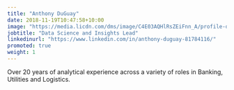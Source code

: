 ```yaml
---
title: "Anthony DuGuay"
date: 2018-11-19T10:47:58+10:00
image: "https://media.licdn.com/dms/image/C4E03AQHlRsZEiFnn_A/profile-displayphoto-shrink_200_200/0/1653165159084?e=2147483647&v=beta&t=5YHgYUhCsQBQ8JZBOOLgi7ZceTAOW98DnhxUvZpEReY"
jobtitle: "Data Science and Insights Lead"
linkedinurl: "https://www.linkedin.com/in/anthony-duguay-81784116/"
promoted: true
weight: 1
---
```


Over 20 years of analytical experience across a variety of roles in Banking, Utilities and Logistics. 